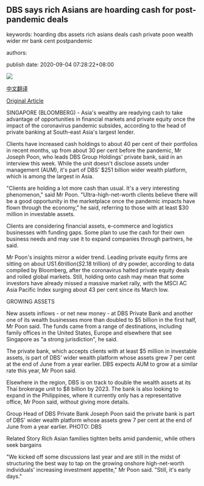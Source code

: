 ## DBS says rich Asians are hoarding cash for post-pandemic deals

keywords: hoarding dbs assets rich asians deals cash private poon wealth wider mr bank cent postpandemic

authors: 

publish date: 2020-09-04 07:28:22+08:00

![](https://www.straitstimes.com/sites/default/files/styles/x_large/public/articles/2020/09/04/nz_dbs_040939.jpg?itok=nqe_rnW9)

[中文翻译](DBS%20says%20rich%20Asians%20are%20hoarding%20cash%20for%20post-pandemic%20deals_zh.md)

[Original Article](https://www.straitstimes.com/business/banking/dbs-says-rich-asians-are-hoarding-cash-for-post-pandemic-deals)

SINGAPORE (BLOOMBERG) - Asia's wealthy are readying cash to take advantage of opportunities in financial markets and private equity once the impact of the coronavirus pandemic subsides, according to the head of private banking at South-east Asia's largest lender.

Clients have increased cash holdings to about 40 per cent of their portfolios in recent months, up from about 30 per cent before the pandemic, Mr Joseph Poon, who leads DBS Group Holdings' private bank, said in an interview this week. While the unit doesn't disclose assets under management (AUM), it's part of DBS' $251 billion wider wealth platform, which is among the largest in Asia.

"Clients are holding a lot more cash than usual. It's a very interesting phenomenon," said Mr Poon. "Ultra-high-net-worth clients believe there will be a good opportunity in the marketplace once the pandemic impacts have flown through the economy," he said, referring to those with at least $30 million in investable assets.

Clients are considering financial assets, e-commerce and logistics businesses with funding gaps. Some plan to use the cash for their own business needs and may use it to expand companies through partners, he said.

Mr Poon's insights mirror a wider trend. Leading private equity firms are sitting on about US$1.6 trillion (S$2.18 trillion) of dry powder, according to data compiled by Bloomberg, after the coronavirus halted private equity deals and roiled global markets. Still, holding onto cash may mean that some investors have already missed a massive market rally, with the MSCI AC Asia Pacific Index surging about 43 per cent since its March low.

GROWING ASSETS

New assets inflows - or net new money - at DBS Private Bank and another one of its wealth businesses more than doubled to $5 billion in the first half, Mr Poon said. The funds came from a range of destinations, including family offices in the United States, Europe and elsewhere that see Singapore as "a strong jurisdiction", he said.

The private bank, which accepts clients with at least $5 million in investable assets, is part of DBS' wider wealth platform whose assets grew 7 per cent at the end of June from a year earlier. DBS expects AUM to grow at a similar rate this year, Mr Poon said.

Elsewhere in the region, DBS is on track to double the wealth assets at its Thai brokerage unit to $8 billion by 2023. The bank is also looking to expand in the Philippines, where it currently only has a representative office, Mr Poon said, without giving more details.



Group Head of DBS Private Bank Joseph Poon said the private bank is part of DBS' wider wealth platform whose assets grew 7 per cent at the end of June from a year earlier. PHOTO: DBS



Related Story Rich Asian families tighten belts amid pandemic, while others seek bargains

"We kicked off some discussions last year and are still in the midst of structuring the best way to tap on the growing onshore high-net-worth individuals' increasing investment appetite," Mr Poon said. "Still, it's early days."